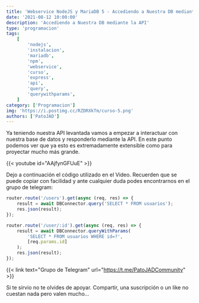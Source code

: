```yaml
---
title: 'Webservice NodeJS y MariaDB 5 - Accediendo a Nuestra DB mediante la API'
date: '2021-08-12 10:00:00'
description: 'Accediendo a Nuestra DB mediante la API'
type: 'programacion'
tags:
    [
        'nodejs',
        'instalacion',
        'mariadb',
        'npm',
        'webservice',
        'curso',
        'express',
        'api',
        'query',
        'querywithparams',
    ]
category: ['Programacion']
img: 'https://i.postimg.cc/RZDRXkTm/curso-5.png'
authors: ['PatoJAD']
---
```


Ya teniendo nuestra API levantada vamos a empezar a interactuar con nuestra base de datos y responderlo mediante la API. En este punto podemos ver que ya esto es extremadamente extensible como para proyectar mucho más grande.

{{< youtube id="AAjfynGFUuE" >}}

Dejo a continuación el código utilizado en el Video. Recuerden que se puede copiar con facilidad y ante cualquier duda podes encontrarnos en el grupo de telegram:

```javascript
router.route('/users').get(async (req, res) => {
	result = await DBConnector.query('SELECT * FROM usuarios');
	res.json(result);
});

router.route('/user/:id').get(async (req, res) => {
	result = await DBConnector.queryWithParams(
		'SELECT * FROM usuarios WHERE id=?',
		[req.params.id]
	);
	res.json(result);
});
```

{{< link text="Grupo de Telegram" url="https://t.me/PatoJADCommunity" >}}

Si te sirvio no te olvides de apoyar. Compartir, una suscripción o un like no cuestan nada pero valen mucho...
